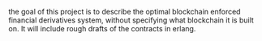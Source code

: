the goal of this project is to describe the optimal blockchain enforced financial derivatives system, without specifying what blockchain it is built on.
It will include rough drafts of the contracts in erlang.